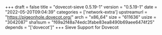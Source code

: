 +++
draft = false
title = "dovecot-sieve 0.5.19-1"
version = "0.5.19-1"
date = "2022-05-20T09:04:39"
categories = ['network-extra']
upstreamurl = "https://pigeonhole.dovecot.org/"
arch = "x86_64"
size = "611636"
usize = "3042087"
sha1sum = "f69a2f48a74edc3fabe83ea8490b69aee6474f25"
depends = "['dovecot']"
+++
Sieve Support for Dovecot